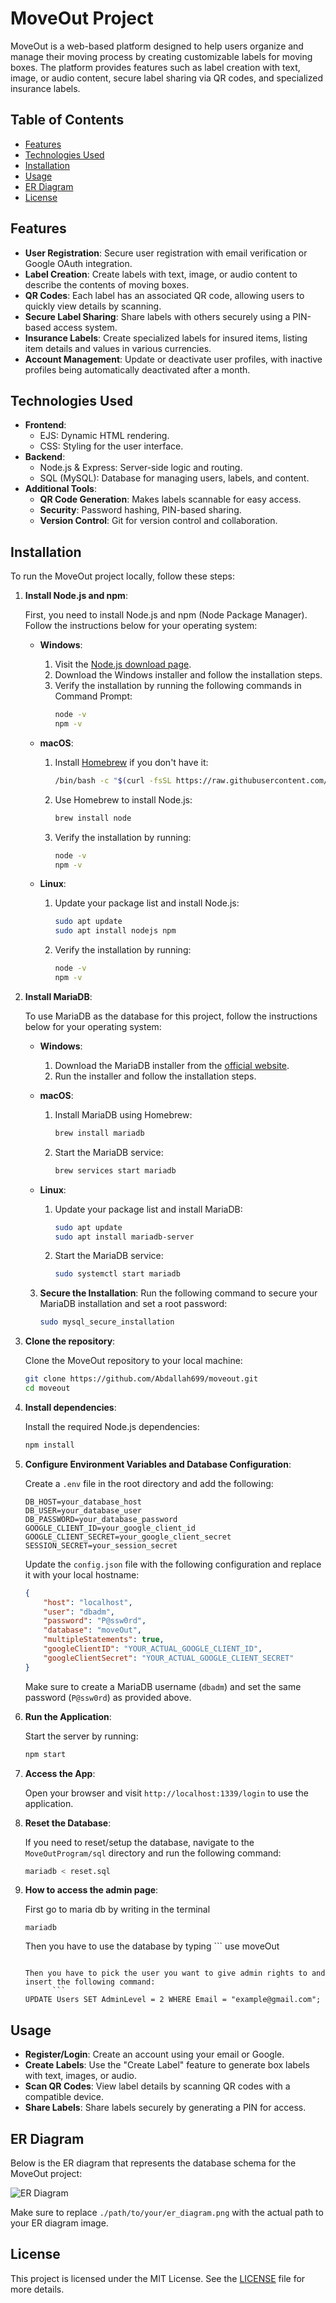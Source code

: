 # MoveOut Project

MoveOut is a web-based platform designed to help users organize and manage their moving process by creating customizable labels for moving boxes. The platform provides features such as label creation with text, image, or audio content, secure label sharing via QR codes, and specialized insurance labels.

## Table of Contents
- [Features](#features)
- [Technologies Used](#technologies-used)
- [Installation](#installation)
- [Usage](#usage)
- [ER Diagram](#er-diagram)
- [License](#license)

## Features
- **User Registration**: Secure user registration with email verification or Google OAuth integration.
- **Label Creation**: Create labels with text, image, or audio content to describe the contents of moving boxes.
- **QR Codes**: Each label has an associated QR code, allowing users to quickly view details by scanning.
- **Secure Label Sharing**: Share labels with others securely using a PIN-based access system.
- **Insurance Labels**: Create specialized labels for insured items, listing item details and values in various currencies.
- **Account Management**: Update or deactivate user profiles, with inactive profiles being automatically deactivated after a month.

## Technologies Used
- **Frontend**:
  - EJS: Dynamic HTML rendering.
  - CSS: Styling for the user interface.
- **Backend**:
  - Node.js & Express: Server-side logic and routing.
  - SQL (MySQL): Database for managing users, labels, and content.
- **Additional Tools**:
  - **QR Code Generation**: Makes labels scannable for easy access.
  - **Security**: Password hashing, PIN-based sharing.
  - **Version Control**: Git for version control and collaboration.

## Installation

To run the MoveOut project locally, follow these steps:

1. **Install Node.js and npm**:
   
   First, you need to install Node.js and npm (Node Package Manager). Follow the instructions below for your operating system:

   - **Windows**:
     1. Visit the [Node.js download page](https://nodejs.org/).
     2. Download the Windows installer and follow the installation steps.
     3. Verify the installation by running the following commands in Command Prompt:
        ```bash
        node -v
        npm -v
        ```

   - **macOS**:
     1. Install [Homebrew](https://brew.sh/) if you don't have it:
        ```bash
        /bin/bash -c "$(curl -fsSL https://raw.githubusercontent.com/Homebrew/install/HEAD/install.sh)"
        ```
     2. Use Homebrew to install Node.js:
        ```bash
        brew install node
        ```
     3. Verify the installation by running:
        ```bash
        node -v
        npm -v
        ```

   - **Linux**:
     1. Update your package list and install Node.js:
        ```bash
        sudo apt update
        sudo apt install nodejs npm
        ```
     2. Verify the installation by running:
        ```bash
        node -v
        npm -v
        ```

2. **Install MariaDB**:

   To use MariaDB as the database for this project, follow the instructions below for your operating system:

   - **Windows**:
     1. Download the MariaDB installer from the [official website](https://mariadb.org/download/).
     2. Run the installer and follow the installation steps.

   - **macOS**:
     1. Install MariaDB using Homebrew:
        ```bash
        brew install mariadb
        ```
     2. Start the MariaDB service:
        ```bash
        brew services start mariadb
        ```

   - **Linux**:
     1. Update your package list and install MariaDB:
        ```bash
        sudo apt update
        sudo apt install mariadb-server
        ```
     2. Start the MariaDB service:
        ```bash
        sudo systemctl start mariadb
        ```

   3. **Secure the Installation**:
      Run the following command to secure your MariaDB installation and set a root password:
      ```bash
      sudo mysql_secure_installation
      ```

3. **Clone the repository**:
   
   Clone the MoveOut repository to your local machine:
   ```bash
   git clone https://github.com/Abdallah699/moveout.git
   cd moveout
   ```

4. **Install dependencies**:
   
   Install the required Node.js dependencies:
   ```bash
   npm install
   ```

5. **Configure Environment Variables and Database Configuration**:
   
   Create a `.env` file in the root directory and add the following:
   ```
   DB_HOST=your_database_host
   DB_USER=your_database_user
   DB_PASSWORD=your_database_password
   GOOGLE_CLIENT_ID=your_google_client_id
   GOOGLE_CLIENT_SECRET=your_google_client_secret
   SESSION_SECRET=your_session_secret
   ```

   Update the `config.json` file with the following configuration and replace it with your local hostname:
   ```json
   {
       "host": "localhost",
       "user": "dbadm",
       "password": "P@ssw0rd",
       "database": "moveOut",
       "multipleStatements": true,
       "googleClientID": "YOUR_ACTUAL_GOOGLE_CLIENT_ID",
       "googleClientSecret": "YOUR_ACTUAL_GOOGLE_CLIENT_SECRET"
   }
   ```
   Make sure to create a MariaDB username (`dbadm`) and set the same password (`P@ssw0rd`) as provided above.

6. **Run the Application**:
   
   Start the server by running:
   ```bash
   npm start
   ```

7. **Access the App**:
   
   Open your browser and visit `http://localhost:1339/login` to use the application.

8. **Reset the Database**:
   
   If you need to reset/setup the database, navigate to the `MoveOutProgram/sql` directory and run the following command:
   ```bash
   mariadb < reset.sql
   ```
8. **How to access the admin page**:

   First go to maria db by writing in the terminal 
      ```
   mariadb
   ```

   Then you have to use the database by typing
         ```
   use moveOut
   ```

   Then you have to pick the user you want to give admin rights to and insert the following command:
         ```
   UPDATE Users SET AdminLevel = 2 WHERE Email = "example@gmail.com";
   ```

## Usage

- **Register/Login**: Create an account using your email or Google.
- **Create Labels**: Use the "Create Label" feature to generate box labels with text, images, or audio.
- **Scan QR Codes**: View label details by scanning QR codes with a compatible device.
- **Share Labels**: Share labels securely by generating a PIN for access.

## ER Diagram

Below is the ER diagram that represents the database schema for the MoveOut project:

![ER Diagram](./public/images/ERDiagram.png)

Make sure to replace `./path/to/your/er_diagram.png` with the actual path to your ER diagram image.

## License

This project is licensed under the MIT License. See the [LICENSE](LICENSE) file for more details.
